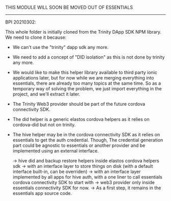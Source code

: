THIS MODULE WILL SOON BE MOVED OUT OF ESSENTIALS

-------------

BPI 20210302:

This whole folder is initially cloned from the Trinity DApp SDK NPM library.
We need to clone it because:
- We can't use the "trinity" dapp sdk any more.
- We need to add a concept of "DID isolation" as this is not done by trinity any more.
- We would like to make this helper library available to third party ionic applications later, but for now
while we are merging everything into essentials, there are already too many topics at the same time. So as a temporary
way of solving the problem, we just import everything in the project, and we'll extract it later.

- The Trinity Web3 provider should be part of the future cordova connectivity SDK.
- The did helper is a generic elastos cordova helpers as it relies on cordova-did but not on trinity.
- The hive helper may be in the cordova connectivity SDK as it relies on essentials to get the auth credential. Though,
The credential generation part could be agnostic to essentials or another provider and be implemented using an external interface.

    -> hive did and backup restore helpers inside elastos cordova helpers sdk
        -> with an interface layer to store things on disk (with a default interface built-in, can be overriden)
        -> with an interface layer implemented by all apps for hive auth, with a one liner to call essentials cordova connectivity SDK to start with
    -> web3 provider only inside essentials connectivity SDK for now.
        -> As a first step, it remains in the essentials app source code.